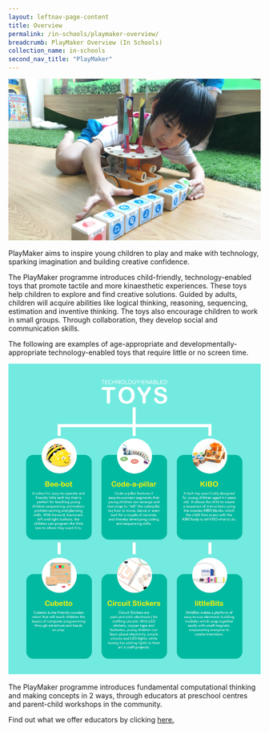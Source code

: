 ```yaml
---
layout: leftnav-page-content
title: Overview
permalink: /in-schools/playmaker-overview/
breadcrumb: PlayMaker Overview (In Schools)
collection_name: in-schools
second_nav_title: "PlayMaker"
---
```


![PlayMaker image](/images/in-schools/playmaker/overview/playmaker-overview.jpg)

PlayMaker aims to inspire young children to play and make with technology, sparking imagination and building creative confidence.

The PlayMaker programme introduces child-friendly, technology-enabled toys that promote tactile and more kinaesthetic experiences.  These toys help children to explore and find creative solutions.  Guided by adults, children will acquire abilities like logical thinking, reasoning, sequencing, estimation and inventive thinking. The toys also encourage children to work in small groups. Through collaboration, they develop social and communication skills.

The following are examples of age-appropriate and developmentally-appropriate technology-enabled toys that require little or no screen time.

![Tech Toys Infographic](/images/in-schools/playmaker/overview/playmaker-tech-toys-infographic.jpg)

The PlayMaker programme introduces fundamental computational thinking and making concepts in 2 ways, through educators at preschool centres and parent-child workshops in the community.

Find out what we offer educators by clicking [here.](/in-schools/playmaker/for-educators/)
